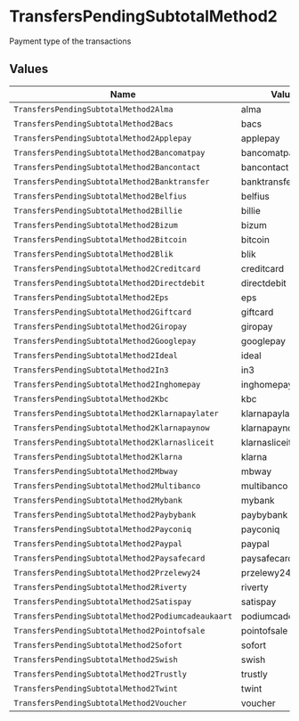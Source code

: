 # TransfersPendingSubtotalMethod2

Payment type of the transactions


## Values

| Name                                               | Value                                              |
| -------------------------------------------------- | -------------------------------------------------- |
| `TransfersPendingSubtotalMethod2Alma`              | alma                                               |
| `TransfersPendingSubtotalMethod2Bacs`              | bacs                                               |
| `TransfersPendingSubtotalMethod2Applepay`          | applepay                                           |
| `TransfersPendingSubtotalMethod2Bancomatpay`       | bancomatpay                                        |
| `TransfersPendingSubtotalMethod2Bancontact`        | bancontact                                         |
| `TransfersPendingSubtotalMethod2Banktransfer`      | banktransfer                                       |
| `TransfersPendingSubtotalMethod2Belfius`           | belfius                                            |
| `TransfersPendingSubtotalMethod2Billie`            | billie                                             |
| `TransfersPendingSubtotalMethod2Bizum`             | bizum                                              |
| `TransfersPendingSubtotalMethod2Bitcoin`           | bitcoin                                            |
| `TransfersPendingSubtotalMethod2Blik`              | blik                                               |
| `TransfersPendingSubtotalMethod2Creditcard`        | creditcard                                         |
| `TransfersPendingSubtotalMethod2Directdebit`       | directdebit                                        |
| `TransfersPendingSubtotalMethod2Eps`               | eps                                                |
| `TransfersPendingSubtotalMethod2Giftcard`          | giftcard                                           |
| `TransfersPendingSubtotalMethod2Giropay`           | giropay                                            |
| `TransfersPendingSubtotalMethod2Googlepay`         | googlepay                                          |
| `TransfersPendingSubtotalMethod2Ideal`             | ideal                                              |
| `TransfersPendingSubtotalMethod2In3`               | in3                                                |
| `TransfersPendingSubtotalMethod2Inghomepay`        | inghomepay                                         |
| `TransfersPendingSubtotalMethod2Kbc`               | kbc                                                |
| `TransfersPendingSubtotalMethod2Klarnapaylater`    | klarnapaylater                                     |
| `TransfersPendingSubtotalMethod2Klarnapaynow`      | klarnapaynow                                       |
| `TransfersPendingSubtotalMethod2Klarnasliceit`     | klarnasliceit                                      |
| `TransfersPendingSubtotalMethod2Klarna`            | klarna                                             |
| `TransfersPendingSubtotalMethod2Mbway`             | mbway                                              |
| `TransfersPendingSubtotalMethod2Multibanco`        | multibanco                                         |
| `TransfersPendingSubtotalMethod2Mybank`            | mybank                                             |
| `TransfersPendingSubtotalMethod2Paybybank`         | paybybank                                          |
| `TransfersPendingSubtotalMethod2Payconiq`          | payconiq                                           |
| `TransfersPendingSubtotalMethod2Paypal`            | paypal                                             |
| `TransfersPendingSubtotalMethod2Paysafecard`       | paysafecard                                        |
| `TransfersPendingSubtotalMethod2Przelewy24`        | przelewy24                                         |
| `TransfersPendingSubtotalMethod2Riverty`           | riverty                                            |
| `TransfersPendingSubtotalMethod2Satispay`          | satispay                                           |
| `TransfersPendingSubtotalMethod2Podiumcadeaukaart` | podiumcadeaukaart                                  |
| `TransfersPendingSubtotalMethod2Pointofsale`       | pointofsale                                        |
| `TransfersPendingSubtotalMethod2Sofort`            | sofort                                             |
| `TransfersPendingSubtotalMethod2Swish`             | swish                                              |
| `TransfersPendingSubtotalMethod2Trustly`           | trustly                                            |
| `TransfersPendingSubtotalMethod2Twint`             | twint                                              |
| `TransfersPendingSubtotalMethod2Voucher`           | voucher                                            |